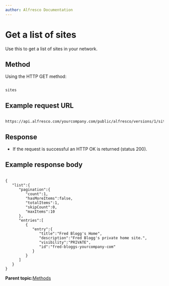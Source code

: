 ```yaml
---
author: Alfresco Documentation
---
```


# Get a list of sites

Use this to get a list of sites in your network.

## Method

Using the HTTP GET method:

```

sites
```

## Example request URL

```

https://api.alfresco.com/yourcompany.com/public/alfresco/versions/1/sites
```

## Response

-   If the request is successful an HTTP OK is returned \(status 200\).

## Example response body

```

{
   "list":{
      "pagination":{
         "count":1,
         "hasMoreItems":false,
         "totalItems":1,
         "skipCount":0,
         "maxItems":10
      },
      "entries":[
         {
            "entry":{
               "title":"Fred Blogg's Home",
               "description":"Fred Blogg's private home site.",
               "visibility":"PRIVATE",
               "id":"fred-bloggs-yourcompany-com"
            }
         }
      ]
   }
}
```

**Parent topic:**[Methods](../../../pra/1/concepts/pra-sites-methods.md)

